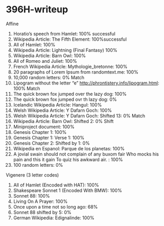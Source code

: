 396H-writeup
============

Affine
1.	Horatio’s speech from Hamlet: 100% successful
2.	Wikipedia Article: The Fifth Element: 100%successful
3.	All of Hamlet: 100%
4.	Wikipedia Article: Lightning (Final Fantasy) 100%
5.	Wikipedia Article: Barn Owl: 100%
6.	All of Romeo and Juliet: 100%
7.	French Wikipedia Article: Mythologie_bretonne: 100%
8.	20 paragraphs of Lorem Ipsum from randomtext.me: 100%
9.	10,000 random letters: 0% Match
10.	Lipogram without the letter “e” http://phrontistery.info/lipogram.html: 100% Match
11.	The quick brown fox jumped over the lazy dog: 100%
12.	The quick brown fox jumped ovr th lazy dog: 0%
13.	Icelandic Wikipedia Article: Hangul: 100%
14.	Welsh Wikipedia Article: Y Dafarn Goch: 100%
15.	Welsh Wikipedia Article: Y Dafarn Goch: Shifted 13: 0% Match
16.	Wikipedia Article: Barn Owl: Shifted 2: 0%
Shift
1.	Miniproject document: 100%
2.	Genesis Chapter 1: 100%
3.	Genesis Chapter 1: Verse 1: 100%
4.	Genesis Chapter 2: Shifted by 1: 0%
5.	Wikipedia en Espanol: Parque de los planetas: 100%
6.	A jovial swain should not complain
of any buxom fair
Who mocks his pain and this it gain
To quiz his awkward air. : 100%
7.	100 random letters: 0%

Vigenere (3 letter codes)
1.	All of Hamlet (Encoded with HAT): 100%
2.	Shakespeare Sonnet 1 (Encoded With BMW): 100%
3.	Sonnet 88: 100%
4.	Living On A Prayer: 100%
5.	Once upon a time not so long ago: 68%
6.	Sonnet 88 shifted by 5: 0%
7.	German Wikipedia: Edignalinde: 100%


